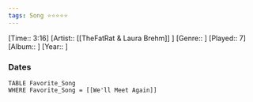 ```yaml
---
tags: Song ⭐⭐⭐⭐⭐ 
---
```

[Time:: 3:16]
[Artist:: [[TheFatRat & Laura Brehm]] ]
[Genre:: ]
[Played:: 7]
[Album:: ]
[Year:: ]
### Dates
````dataview
TABLE Favorite_Song
WHERE Favorite_Song = [[We'll Meet Again]]
````